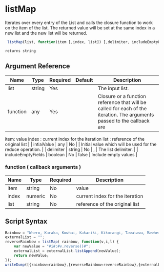 # listMap

Iterates over every entry of the List and calls the closure function to work on the item of the list. The returned value will be set at the same index in a new list and the new list will be returned.

```javascript
 listMap(list, function(item [,index, list]) [,delimiter, includeEmptyFields)
```

```javascript
returns string
```

## Argument Reference

| Name | Type | Required | Default | Description |
| --- | --- | --- | --- | --- |
| list | string | Yes |  | The input list. |
| function | any | Yes |  | Closure or a function reference that will be called for each of the iteration. The arguments passed to the callback are

item: value
index : current index for the iteration
list : reference of the original list |
| intialValue | any | No |  | Initial value which will be used for the reduce operation. |
| delimiter | string | No | , | The list delimiter. |
| includeEmptyFields | boolean | No | false | Include empty values |

### function ( callback arguments )
| Name | Type | Required | Description |
| --- | --- | --- | --- |
| item | string | No | value
| index | numeric | No | current index for the iteration
| list | string | No | reference of the original list

## Script Syntax

```javascript
Rainbow = "Whero, Karaka, Kowhai, Kakariki, Kikorangi, Tawatawa, Mawhero";
externalList = "";
reverseRainbow = listMap( rainbow, function(v,i,l) {
	var newValue = "#i#:#v.reverse()#";
	externalList = externalList.listAppend(newValue);
	return newValue;
});
writeDump([{rainbow=rainbow},{reverseRainbow=reverseRainbow},{externalList=externalList}]);
```
